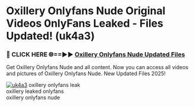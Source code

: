 # Oxillery Onlyfans Nude Original Videos 0nlyFans Leaked - Files Updated! (uk4a3)

<h3>🔴 CLICK HERE 🌐==►► <a href="https://tinyurl.com/2jnfzry5" rel="nofollow">Oxillery Onlyfans Nude Updated Files</a></h3>

Get Oxillery Onlyfans Nude and all content. Now you can access all videos and pictures of Oxillery Onlyfans Nude. New Updated Files 2025!

[![uk4a3](https://i.imgur.com/GyGTBgg.gif)](https://tinyurl.com/2jnfzry5)
oxillery onlyfans leak<br>
oxillery leaked onlyfans<br>
oxillery onlyfans nude